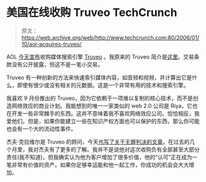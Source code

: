 # 美国在线收购 Truveo TechCrunch

> 原文：<https://web.archive.org/web/http://www.techcrunch.com:80/2006/01/10/aol-acquires-truveo/>

 AOL [今天宣布](https://web.archive.org/web/20221207193114/http://biz.yahoo.com/bw/060110/20060110005528.html?.v=1)收购媒体搜索引擎 [Truveo](https://web.archive.org/web/20221207193114/http://www.truveo.com/) 。我原来的 Truveo 简介是[这里](https://web.archive.org/web/20221207193114/http://www.beta.techcrunch.com/2005/09/21/truveo-video-search/)。交易条款没有公开披露，但这不是一笔小交易。

Truveo 有一种创新的方法来快速索引媒体内容，如音频和视频，并计算出它是什么，即使有很少或没有相关的元数据。这是一个非常有用的技术和搜索引擎。

我喜欢 9 月份推出的 Truveo，因为它依赖于一项难以复制的核心技术，而不是创造网络效应的商业计划。我能想到的唯一一家类似的 web 2.0 公司是 Riya，它也在开发一些非常棘手的东西。这并不意味着我不喜欢网络效应公司。恰恰相反，我爱他们。但是，如果你能建立一些在知识产权方面也可以保护的东西，那么你可能也会有一个大的流动性事件。

杰夫·克拉维尔是 Truveo 的顾问，今天[也写了关于无罪判决的文章](https://web.archive.org/web/20221207193114/http://blog.softtechvc.com/2006/01/search_consolid.html)。在过去的几个月里，我对杰夫有了更多的了解。我并不是说他对这次收购负有全部甚至大部分责任(我不知道)，但我确实认为他为客户增加了很多价值，他的“认可”正在成为一笔非常有价值的资产。如果你足够幸运能和他一起工作，你成功的机会会大大增加。